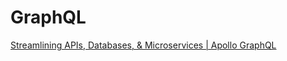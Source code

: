 # GraphQL

[Streamlining APIs, Databases, & Microservices | Apollo GraphQL](https://www.apollographql.com/)